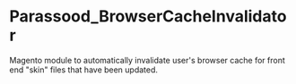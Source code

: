 # Parassood_BrowserCacheInvalidator
Magento module to automatically invalidate user's browser cache for front end "skin" files that have been updated.
